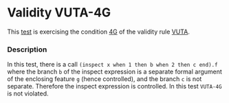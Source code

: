 # Validity VUTA-4G

This [test](.) is exercising the condition [4G](../Readme.md) of the validity rule [VUTA](../../vuta/Readme.md).

### Description

In this test, there is a call `(inspect x when 1 then b when 2 then c end).f` where the branch `b` of the inspect expression is a separate formal argument of the enclosing feature `g` (hence controlled), and the branch `c` is not separate. Therefore the inspect expression is controlled. In this test `VUTA-4G` is not violated.
